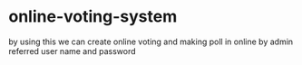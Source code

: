 # online-voting-system
by using this we can create online voting and making poll in online by admin referred user name and password
